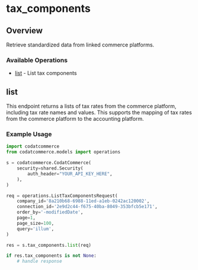 # tax_components

## Overview

Retrieve standardized data from linked commerce platforms.

### Available Operations

* [list](#list) - List tax components

## list

This endpoint returns a lists of tax rates from the commerce platform, including tax rate names and values. This supports the mapping of tax rates from the commerce platform to the accounting platform.

### Example Usage

```python
import codatcommerce
from codatcommerce.models import operations

s = codatcommerce.CodatCommerce(
    security=shared.Security(
        auth_header="YOUR_API_KEY_HERE",
    ),
)

req = operations.ListTaxComponentsRequest(
    company_id='8a210b68-6988-11ed-a1eb-0242ac120002',
    connection_id='2e9d2c44-f675-40ba-8049-353bfcb5e171',
    order_by='-modifiedDate',
    page=1,
    page_size=100,
    query='illum',
)

res = s.tax_components.list(req)

if res.tax_components is not None:
    # handle response
```
